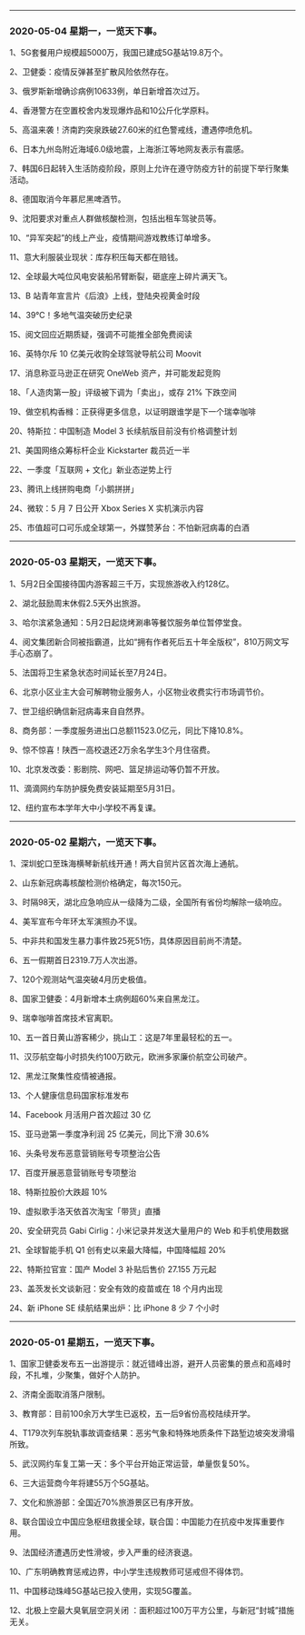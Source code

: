 


--------------------------------------
### 2020-05-04   星期一，一览天下事。

1、5G套餐用户规模超5000万，我国已建成5G基站19.8万个。

2、卫健委：疫情反弹甚至扩散风险依然存在。

3、俄罗斯新增确诊病例10633例，单日新增首次过万。

4、香港警方在空置校舍内发现爆炸品和10公斤化学原料。

5、高温来袭！济南趵突泉跌破27.60米的红色警戒线，遭遇停喷危机。

6、日本九州岛附近海域6.0级地震，上海浙江等地网友表示有震感。

7、韩国6日起转入生活防疫阶段，原则上允许在遵守防疫方针的前提下举行聚集活动。

8、德国取消今年慕尼黑啤酒节。

9、沈阳要求对重点人群做核酸检测，包括出租车驾驶员等。

10、“异军突起”的线上产业，疫情期间游戏教练订单增多。

11、意大利服装业现状：库存积压每天都在赔钱。

12、全球最大吨位风电安装船吊臂断裂，砸底座上碎片满天飞。

13、B 站青年宣言片《后浪》上线，登陆央视黄金时段

14、39℃！多地气温突破历史纪录

15、阅文回应近期质疑，强调不可能推全部免费阅读

16、英特尔斥 10 亿美元收购全球驾驶导航公司 Moovit

17、消息称亚马逊正在研究 OneWeb 资产，并可能发起竞购

18、「人造肉第一股」评级被下调为「卖出」，或存 21% 下跌空间

19、做空机构香橼：正获得更多信息，以证明跟谁学是下一个瑞幸咖啡

20、特斯拉：中国制造 Model 3 长续航版目前没有价格调整计划

21、美国网络众筹标杆企业 Kickstarter 裁员近一半

22、一季度「互联网 + 文化」新业态逆势上行

23、腾讯上线拼购电商「小鹅拼拼」

24、微软：5 月 7 日公开 Xbox Series X 实机演示内容

25、市值超可口可乐成全球第一，外媒赞茅台：不怕新冠病毒的白酒

--------------------------------------
### 2020-05-03   星期天，一览天下事。

1、5月2日全国接待国内游客超三千万，实现旅游收入约128亿。

2、湖北鼓励周末休假2.5天外出旅游。

3、哈尔滨紧急通知：5月2日起烧烤涮串等餐饮服务单位暂停堂食。

4、阅文集团新合同被指霸道，比如“拥有作者死后五十年全版权”，810万网文写手心态崩了。

5、法国将卫生紧急状态时间延长至7月24日。

6、北京小区业主大会可解聘物业服务人，小区物业收费实行市场调节价。

7、世卫组织确信新冠病毒来自自然界。

8、商务部：一季度服务进出口总额11523.0亿元，同比下降10.8%。

9、惊不惊喜！陕西一高校退还2万余名学生3个月住宿费。

10、北京发改委：影剧院、网吧、篮足排运动等仍暂不开放。

11、滴滴网约车防护膜免费安装延期至5月31日。

12、纽约宣布本学年大中小学校不再复课。

--------------------------------------
### 2020-05-02   星期六，一览天下事。

1、深圳蛇口至珠海横琴新航线开通！两大自贸片区首次海上通航。

2、山东新冠病毒核酸检测价格确定，每次150元。

3、时隔98天，湖北应急响应从一级降为二级，全国所有省份均解除一级响应。

4、美军宣布今年环太军演照办不误。

5、中非共和国发生暴力事件致25死51伤，具体原因目前尚不清楚。

6、五一假期首日2319.7万人次出游。

7、120个观测站气温突破4月历史极值。

8、国家卫健委：4月新增本土病例超60%来自黑龙江。

9、瑞幸咖啡首席技术官离职。

10、五一首日黄山游客稀少，挑山工：这是7年里最轻松的五一。

11、汉莎航空每小时损失约100万欧元，欧洲多家廉价航空公司破产。

12、黑龙江聚集性疫情被通报。

13、个人健康信息码国家标准发布

14、Facebook 月活用户首次超过 30 亿

15、亚马逊第一季度净利润 25 亿美元，同比下滑 30.6%

16、头条号发布恶意营销账号专项整治公告

17、百度开展恶意营销账号专项整治

18、特斯拉股价大跌超 10%

19、虚拟歌手洛天依首次淘宝「带货」直播

20、安全研究员 Gabi Cirlig：小米记录并发送大量用户的 Web 和手机使用数据

21、全球智能手机 Q1 创有史以来最大降幅，中国降幅超 20%

22、特斯拉官宣：国产 Model 3 补贴后售价 27.155 万元起

23、盖茨发长文谈新冠：安全有效的疫苗或在 18 个月内出现

24、新 iPhone SE 续航结果出炉：比 iPhone 8 少 7 个小时

--------------------------------------
### 2020-05-01   星期五，一览天下事。

1、国家卫健委发布五一出游提示：就近错峰出游，避开人员密集的景点和高峰时段，不扎堆，少聚集，做好个人防护。

2、济南全面取消落户限制。

3、教育部：目前100余万大学生已返校，五一后9省份高校陆续开学。

4、T179次列车脱轨事故调查结果：恶劣气象和特殊地质条件下路堑边坡突发滑塌所致。

5、武汉网约车复工第一天：多个平台开始正常运营，单量恢复50%。

6、三大运营商今年将建55万个5G基站。

7、文化和旅游部：全国近70%旅游景区已有序开放。

8、联合国设立中国应急枢纽救援全球，联合国：中国能力在抗疫中发挥重要作用。

9、法国经济遭遇历史性滑坡，步入严重的经济衰退。

10、广东明确教育惩戒边界，中小学生违规教师可惩戒但不得体罚。

11、中国移动珠峰5G基站已投入使用，实现5G覆盖。

12、北极上空最大臭氧层空洞关闭 ：面积超过100万平方公里，与新冠“封城”措施无关。

